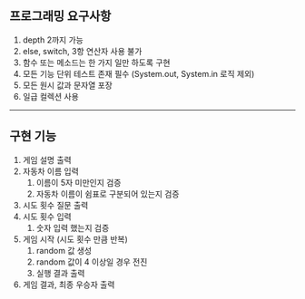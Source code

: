 ## 프로그래밍 요구사항
1. depth 2까지 가능
2. else, switch, 3항 연산자 사용 불가
3. 함수 또는 메소드는 한 가지 일만 하도록 구현
4. 모든 기능 단위 테스트 존재 필수 (System.out, System.in 로직 제외) 
5. 모든 원시 값과 문자열 포장
6. 일급 컬렉션 사용


---

## 구현 기능
1. 게임 설명 출력
2. 자동차 이름 입력
   1. 이름이 5자 미만인지 검증
   2. 자동차 이름이 쉼표로 구분되어 있는지 검증
3. 시도 횟수 질문 출력
4. 시도 횟수 입력
   1. 숫자 입력 했는지 검증
5. 게임 시작 (시도 횟수 만큼 반복)
   1. random 값 생성
   2. random 값이 4 이상일 경우 전진
   3. 실행 결과 출력
5. 게임 결과, 최종 우승자 출력
   